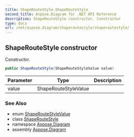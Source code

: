 ```yaml
---
title: ShapeRouteStyle.ShapeRouteStyle
second_title: Aspose.Diagram for .NET API Reference
description: ShapeRouteStyle constructor. Constructor
type: docs
url: /net/aspose.diagram/shaperoutestyle/shaperoutestyle/
---
```

## ShapeRouteStyle constructor

Constructor.

```csharp
public ShapeRouteStyle(ShapeRouteStyleValue value)
```

| Parameter | Type | Description |
| --- | --- | --- |
| value | ShapeRouteStyleValue |  |

### See Also

* enum [ShapeRouteStyleValue](../../shaperoutestylevalue/)
* class [ShapeRouteStyle](../)
* namespace [Aspose.Diagram](../../shaperoutestyle/)
* assembly [Aspose.Diagram](../../../)


